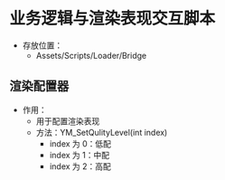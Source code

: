 # 业务逻辑与渲染表现交互脚本
- 存放位置：
  - Assets/Scripts/Loader/Bridge
## 渲染配置器
- 作用：
  - 用于配置渲染表现
  - 方法：YM_SetQulityLevel(int index)
    - index 为 0：低配
    - index 为 1：中配
    - index 为 2：高配